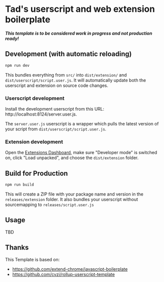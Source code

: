 # Tad's userscript and web extension boilerplate

**_This template is to be considered work in progress and not production ready!_**

## Development (with automatic reloading)

```sh
npm run dev
```

This bundles everything from `src/` into `dist/extension/` and `dist/userscript/script.user.js`. It will automatically update both the userscript and extension on source code changes.

### Userscript development

Install the development userscript from this URL: http://localhost:8124/server.user.js.

The `server.user.js` userscript is a wrapper which pulls the latest version of your script from `dist/userscript/script.user.js`.

### Extension development

Open the [Extensions Dashboard](chrome://extensions), make sure "Developer mode" is switched on, click "Load unpacked", and choose the `dist/extension` folder.

## Build for Production

```sh
npm run build
```

This will create a ZIP file with your package name and version in the `releases/extension` folder. It also bundles your userscript without sourcemapping to `releases/script.user.js`

## Usage

TBD

## Thanks

This Template is based on:

- https://github.com/extend-chrome/javascript-boilerplate
- https://github.com/cvzi/rollup-userscript-template
